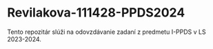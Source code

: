 # Revilakova-111428-PPDS2024

Tento repozitár slúži na odovzdávanie zadaní z predmetu I-PPDS v LS 2023-2024.
